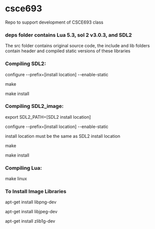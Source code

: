 # csce693
Repo to support development of CSCE693 class

### deps folder contains Lua 5.3, sol 2 v3.0.3, and SDL2
The src folder contains original source code, the include and lib folders contain header and compiled static versions of these libraries

### Compiling SDL2:
configure --prefix=[install location] --enable-static

make

make install

### Compiling SDL2_image:
export SDL2_PATH=[SDL2 install location]

configure --prefix=[install location] --enable-static

install location must be the same as SDL2 install location

make

make install

### Compiling Lua:
make linux

### To Install Image Libraries

apt-get install libpng-dev

apt-get install libjpeg-dev

apt-get install zlib1g-dev
